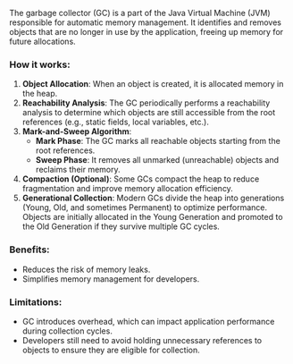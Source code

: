 The garbage collector (GC) is a part of the Java Virtual Machine (JVM) responsible for automatic memory management. It identifies and removes objects that are no longer in use by the application, freeing up memory for future allocations.

### How it works:
1. **Object Allocation**: When an object is created, it is allocated memory in the heap.
2. **Reachability Analysis**: The GC periodically performs a reachability analysis to determine which objects are still accessible from the root references (e.g., static fields, local variables, etc.).
3. **Mark-and-Sweep Algorithm**:
   - **Mark Phase**: The GC marks all reachable objects starting from the root references.
   - **Sweep Phase**: It removes all unmarked (unreachable) objects and reclaims their memory.
4. **Compaction (Optional)**: Some GCs compact the heap to reduce fragmentation and improve memory allocation efficiency.
5. **Generational Collection**: Modern GCs divide the heap into generations (Young, Old, and sometimes Permanent) to optimize performance. Objects are initially allocated in the Young Generation and promoted to the Old Generation if they survive multiple GC cycles.

### Benefits:
- Reduces the risk of memory leaks.
- Simplifies memory management for developers.

### Limitations:
- GC introduces overhead, which can impact application performance during collection cycles.
- Developers still need to avoid holding unnecessary references to objects to ensure they are eligible for collection.
